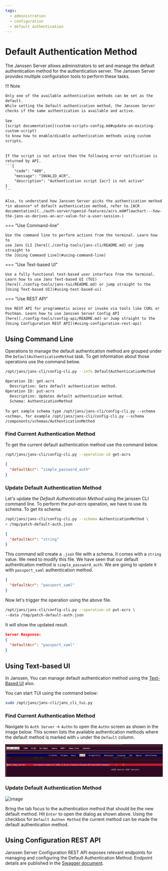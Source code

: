 ```yaml
---
tags:
  - administration
  - configuration
  - default authentication
---
```


# Default Authentication Method

The Janssen Server allows administrators to set and manage the default
authentication method for the authentication server.
The Janssen Server provides multiple configuration tools to perform these tasks.

!!! Note

    Only one of the available authentication methods can be set as the default.
    While setting the Default authentication method, the Janssen Server 
    checks if the same authentication is available and active.
    
    See 
    [script documentation](custom-scripts-config.md#update-an-existing-custom-script) 
    to know how to enable/disable authentication methods using custom scripts.


    If the script is not active then the following error notification is 
    returned by API.
    ```{
        "code": "400",
        "message": "INVALID_ACR",
        "description": "Authentication script {acr} is not active"
    }
    ```

    Also, to understand how Janssen Server picks the authentication method *in absence* of default authentication method, refer to [ACR documentation](../auth-server/openid-features/acrs.md#flowchart---how-the-jans-as-derives-an-acr-value-for-a-user-session-)

=== "Use Command-line"

    Use the command line to perform actions from the terminal. Learn how to
    use Jans CLI [here](./config-tools/jans-cli/README.md) or jump straight to
    the [Using Command Line](#using-command-line)

=== "Use Text-based UI"

    Use a fully functional text-based user interface from the terminal.
    Learn how to use Jans Text-based UI (TUI)
    [here](./config-tools/jans-tui/README.md) or jump straight to the
    [Using Text-based UI](#using-text-based-ui)

=== "Use REST API"

    Use REST API for programmatic access or invoke via tools like CURL or 
    Postman. Learn how to use Janssen Server Config API 
    [here](./config-tools/config-api/README.md) or Jump straight to the
    [Using Configuration REST API](#using-configuration-rest-api)

##  Using Command Line

Operations to manage the default authentication method are grouped under the
`DefaultAuthenticationMethod` task. To get information about those operations
use the command below.

```bash title="Command"
/opt/jans/jans-cli/config-cli.py --info DefaultAuthenticationMethod
```
```text title="Output"
Operation ID: get-acrs
  Description: Gets default authentication method.
Operation ID: put-acrs
  Description: Updates default authentication method.
  Schema: AuthenticationMethod

To get sample schema type /opt/jans/jans-cli/config-cli.py --schema <schma>, for example /opt/jans/jans-cli/config-cli.py --schema /components/schemas/AuthenticationMethod
```

### Find Current Authentication Method

To get the current default authentication method use the command below.
```bash title="Command"
/opt/jans/jans-cli/config-cli.py --operation-id get-acrs
```
```json title="Sample Output"
{
  "defaultAcr": "simple_password_auth"
}
```

### Update Default Authentication Method

Let's update the _Default Authentication Method_ using the janssen CLI command line.
To perform the _put-acrs_ operation, we have to use its schema.
To get its schema:

```bash title="Command"
/opt/jans/jans-cli/config-cli.py --schema AuthenticationMethod \
> /tmp/patch-default-auth.json
```
```json title="Sample Output"
{
  "defaultAcr": "string"
}

```

This command will create a `.json` file with a schema.
It comes with a `string` value. We need to modify this file.
We have seen that our default authentication method is `simple_password_auth`.
We are going to update it with `passport_saml` authentication method.

```json title="Sample Output"
{
  "defaultAcr": "passport_saml"
}

```

Now let's trigger the operation using the above file.

```bash title="Command"
/opt/jans/jans-cli/config-cli.py --operation-id put-acrs \
--data /tmp/patch-default-auth.json
```

It will show the updated result.

```json title="Sample Output"
Server Response:
{
  "defaultAcr": "passport_saml"
}

```

##  Using Text-based UI

In Janssen, You can manage default authentication method using
the [Text-Based UI](./config-tools/jans-tui/README.md) also.

You can start TUI using the command below:

```bash title="Command"
sudo /opt/jans/jans-cli/jans_cli_tui.py
```

### Find Current Authentication Method

Navigate to `Auth Server` -> `Authn` to open the `Authn` screen as shown
in the image below. This screen lists the available authentication methods
where the default method is marked with `x` under the `Default` column.

![image](../../assets/tui-curr-authn-method.png)


### Update Default Authentication Method

![image](../../assets/tui-authn-method-detail.png)

Bring the tab focus to the authentication method that should be the new default
method. Hit `Enter` to open the dialog as shown above. Using the checkbox for
`Default Authen Method` the current method can be made the default 
authentication method.


## Using Configuration REST API

Janssen Server Configuration REST API exposes relevant endpoints for managing
and configuring the Default Authentication Method. Endpoint details are published
in the [Swagger document](./../reference/openapi.md).

